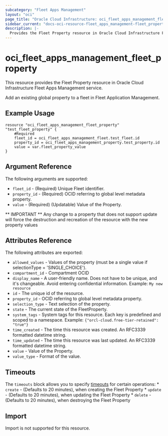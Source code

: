 ```yaml
---
subcategory: "Fleet Apps Management"
layout: "oci"
page_title: "Oracle Cloud Infrastructure: oci_fleet_apps_management_fleet_property"
sidebar_current: "docs-oci-resource-fleet_apps_management-fleet_property"
description: |-
  Provides the Fleet Property resource in Oracle Cloud Infrastructure Fleet Apps Management service
---
```


# oci_fleet_apps_management_fleet_property
This resource provides the Fleet Property resource in Oracle Cloud Infrastructure Fleet Apps Management service.

Add an existing global property to a fleet in Fleet Application Management.


## Example Usage

```hcl
resource "oci_fleet_apps_management_fleet_property" "test_fleet_property" {
	#Required
	fleet_id = oci_fleet_apps_management_fleet.test_fleet.id
	property_id = oci_fleet_apps_management_property.test_property.id
	value = var.fleet_property_value
}
```

## Argument Reference

The following arguments are supported:

* `fleet_id` - (Required) Unique Fleet identifier.
* `property_id` - (Required) OCID referring to global level metadata property.
* `value` - (Required) (Updatable) Value of the Property.


** IMPORTANT **
Any change to a property that does not support update will force the destruction and recreation of the resource with the new property values

## Attributes Reference

The following attributes are exported:

* `allowed_values` - Values of the property (must be a single value if selectionType = 'SINGLE_CHOICE').
* `compartment_id` - Compartment OCID
* `display_name` - A user-friendly name. Does not have to be unique, and it's changeable. Avoid entering confidential information.  Example: `My new resource` 
* `id` - The unique id of the resource.
* `property_id` - OCID referring to global level metadata property.
* `selection_type` - Text selection of the property.
* `state` - The current state of the FleetProperty.
* `system_tags` - System tags for this resource. Each key is predefined and scoped to a namespace. Example: `{"orcl-cloud.free-tier-retained": "true"}` 
* `time_created` - The time this resource was created. An RFC3339 formatted datetime string.
* `time_updated` - The time this resource was last updated. An RFC3339 formatted datetime string.
* `value` - Value of the Property.
* `value_type` - Format of the value.

## Timeouts

The `timeouts` block allows you to specify [timeouts](https://registry.terraform.io/providers/oracle/oci/latest/docs/guides/changing_timeouts) for certain operations:
	* `create` - (Defaults to 20 minutes), when creating the Fleet Property
	* `update` - (Defaults to 20 minutes), when updating the Fleet Property
	* `delete` - (Defaults to 20 minutes), when destroying the Fleet Property


## Import

Import is not supported for this resource.

